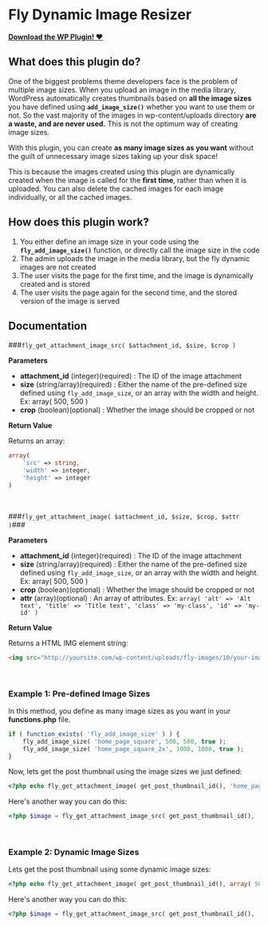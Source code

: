 # Fly Dynamic Image Resizer

**[Download the WP Plugin! ♥](https://wordpress.org/plugins/fly-dynamic-image-resizer/)**

## What does this plugin do?


One of the biggest problems theme developers face is the problem of multiple image sizes. When you upload an image in the media library, WordPress automatically creates thumbnails based on **all the image sizes** you have defined using **`add_image_size()`** whether you want to use them or not. So the vast majority of the images in wp-content/uploads directory **are a waste, and are never used.** This is not the optimum way of creating image sizes.

With this plugin, you can create **as many image sizes as you want** without the guilt of unnecessary image sizes taking up your disk space!

This is because the images created using this plugin are dynamically created when the image is called for the **first time**, rather than when it is uploaded. You can also delete the cached images for each image individually, or all the cached images.

## How does this plugin work?

1. You either define an image size in your code using the **`fly_add_image_size()`** function, or directly call the image size in the code
2. The admin uploads the image in the media library, but the fly dynamic images are not created
3. The user visits the page for the first time, and the image is dynamically created and is stored
4. The user visits the page again for the second time, and the stored version of the image is served


## Documentation

###`fly_get_attachment_image_src( $attachment_id, $size, $crop )`

**Parameters**

* **attachment_id** (integer)(required) : The ID of the image attachment
* **size** (string/array)(required) : Either the name of the pre-defined size defined using `fly_add_image_size`, or an array with the width and height. Ex: array( 500, 500 )
* **crop** (boolean)(optional) : Whether the image should be cropped or not

**Return Value**

Returns an array:

```php
array(
	'src' => string,
	'width' => integer,
	'height' => integer
)
```

&nbsp;

###`fly_get_attachment_image( $attachment_id, $size, $crop, $attr )`###

**Parameters**

* **attachment_id** (integer)(required) : The ID of the image attachment
* **size** (string/array)(required) : Either the name of the pre-defined size defined using `fly_add_image_size`, or an array with the width and height. Ex: array( 500, 500 )
* **crop** (boolean)(optional) : Whether the image should be cropped or not
* **attr** (array)(optional) : An array of attributes. Ex: `array( 'alt' => 'Alt text', 'title' => 'Title text', 'class' => 'my-class', 'id' => 'my-id' )`

**Return Value**

Returns a HTML IMG element string:

```html
<img src="http://yoursite.com/wp-content/uploads/fly-images/10/your-image-500x500-c.jpg" width="500" height="500" alt="Alt text" />
```

&nbsp;

### Example 1: Pre-defined Image Sizes

In this method, you define as many image sizes as you want in your **functions.php** file.

```php
if ( function_exists( 'fly_add_image_size' ) ) {
	fly_add_image_size( 'home_page_square', 500, 500, true );
	fly_add_image_size( 'home_page_square_2x', 1000, 1000, true );
}
```

Now, lets get the post thumbnail using the image sizes we just defined:

```php
<?php echo fly_get_attachment_image( get_post_thumbnail_id(), 'home_page_square' ); ?>
```

Here's another way you can do this:

```php
<?php $image = fly_get_attachment_image_src( get_post_thumbnail_id(), 'home_page_square' ); echo '<img src="' . $image['src'] . '" width="' . $image['width'] . '" height="' . $image['height'] . '" />'; ?>
```

&nbsp;

### Example 2: Dynamic Image Sizes

Lets get the post thumbnail using some dynamic image sizes:

```php
<?php echo fly_get_attachment_image( get_post_thumbnail_id(), array( 500, 500 ), true ); ?>
```

Here's another way you can do this:

```php
<?php $image = fly_get_attachment_image_src( get_post_thumbnail_id(), 'home_page_square', array( 500, 500 ), true ); echo '<img src="' . $image['src'] . '" width="' . $image['width'] . '" height="' . $image['height'] . '" />'; ?>
```
